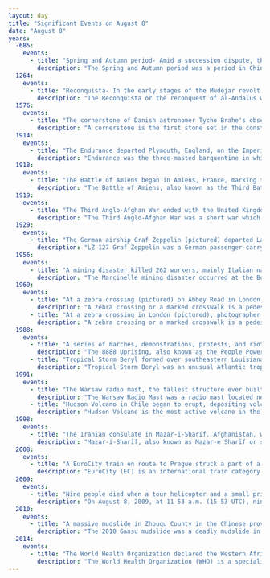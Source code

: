 ```yaml
---
layout: day
title: "Significant Events on August 8"
date: "August 8"
years:
  -685:
    events:
      - title: "Spring and Autumn period- Amid a succession dispute, the forces of Duke Zhuang of Lu, who was attempting to install a claimant to the Qi throne, were defeated at the Battle of Qianshi."
        description: "The Spring and Autumn period was a period in Chinese history corresponding roughly to the first half of the Eastern Zhou, characterized by the gradual erosion of royal power as local lords nominally subject to the Zhou exercised increasing political autonomy. The period's name derives from the Spring and Autumn Annals, a chronicle of the state of Lu between 722 and 481 BCE, which tradition associates with Confucius."
  1264:
    events:
      - title: "Reconquista- In the early stages of the Mudéjar revolt, Muslim rebels captured the Alcázar of Jerez de la Frontera in present-day Spain, holding it for about two months."
        description: "The Reconquista or the reconquest of al-Andalus was a series of military and cultural campaigns that European Christian kingdoms waged against the Muslim kingdoms following the Muslim conquest of the Iberian Peninsula by the Umayyad Caliphate, culminating in the reign of the Catholic Monarchs of Spain. The beginning of the Reconquista is traditionally dated to the Battle of Covadonga, in which an Asturian army achieved the first Christian victory over the forces of the Umayyad Caliphate since the beginning of the military invasion. The Reconquista ended in 1492 with the fall of the Nasrid kingdom of Granada to the Catholic Monarchs."
  1576:
    events:
      - title: "The cornerstone of Danish astronomer Tycho Brahe's observatory Uraniborg was laid on the island of Hven."
        description: "A cornerstone is the first stone set in the construction of a masonry foundation. All other stones will be set in reference to this stone, thus determining the position of the entire structure."
  1914:
    events:
      - title: "The Endurance departed Plymouth, England, on the Imperial Trans-Antarctic Expedition."
        description: "Endurance was the three-masted barquentine in which Sir Ernest Shackleton and a crew of 27 men sailed for the Antarctic on the 1914–1917 Imperial Trans-Antarctic Expedition. The ship, originally named Polaris, was built at Framnæs shipyard and launched in 1912 from Sandefjord in Norway. When one of her commissioners, the Belgian Adrien de Gerlache, went bankrupt, the remaining one sold the ship for less than the shipyard had charged – but as Lars Christensen was the owner of Polaris, there was no hardship involved. The ship was bought by Shackleton in January 1914 for the expedition, which would be her first voyage. A year later, she became trapped in pack ice and finally sank in the Weddell Sea off Antarctica on 21 November 1915. All of the crew survived her sinking and were eventually rescued in 1916 after using the ship's boats to travel to Elephant Island and Shackleton, the ship's captain Frank Worsley, and four others made a voyage to seek help."
  1918:
    events:
      - title: "The Battle of Amiens began in Amiens, France, marking the start of the Allied Powers' Hundred Days Offensive through the German front lines that ultimately led to the end of World War I."
        description: "The Battle of Amiens, also known as the Third Battle of Picardy was the opening phase of the Allied offensive which began on 8 August 1918, later known as the Hundred Days Offensive, which ultimately led to the end of World War I. Allied forces advanced over 11 kilometres (7 mi) on the first day, one of the greatest advances of the war, with Gen Henry Rawlinson's British Fourth Army, with nine of its 19 divisions supplied by the fast-moving Australian Corps of Lt General John Monash and Canadian Corps of Lt General Arthur Currie, and Gen Marie Eugène Debeney's French First Army playing a decisive role. The battle is also notable for its effects on both sides' morale and the large number of surrendering German forces. This led Erich Ludendorff to later describe the first day of the battle as 'the black day of the German Army'. Amiens was one of the first major battles involving armoured warfare."
  1919:
    events:
      - title: "The Third Anglo-Afghan War ended with the United Kingdom signing a treaty to recognise the independence of the Emirate of Afghanistan."
        description: "The Third Anglo-Afghan War was a short war which began on 3 May and ended on 8 August 1919. The new Amir of the Emirate of Afghanistan Amanullah Khan declared a Jihad against the British in the hope to proclaim full independence, as well as to strengthen his own legitimacy. Amanullah's forces invaded British India on three fronts taking advantage of the unrest in India, in an effort to seize the old Afghan provinces west of the River Indus."
  1929:
    events:
      - title: "The German airship Graf Zeppelin (pictured) departed Lakehurst, New Jersey, on a flight to circumnavigate the world."
        description: "LZ 127 Graf Zeppelin was a German passenger-carrying hydrogen-filled rigid airship that flew from 1928 to 1937. It offered the first commercial transatlantic passenger flight service. The ship was named after the German airship pioneer Ferdinand von Zeppelin, a count in the German nobility. It was conceived and operated by Hugo Eckener, the chairman of Luftschiffbau Zeppelin."
  1956:
    events:
      - title: "A mining disaster killed 262 workers, mainly Italian nationals, at the Bois du Cazier coal mine in Belgium."
        description: "The Marcinelle mining disaster occurred at the Bois du Cazier coal mine at Marcinelle, Hainaut Province, in Belgium on 8 August 1956. One of the largest and most notorious mining disasters in the country's history, it led to the deaths of 262 miners, many of whom were guest workers from Italy."
  1969:
    events:
      - title: "At a zebra crossing (pictured) on Abbey Road in London, Iain Macmillan took the photograph that was used for the cover of the Beatles' album Abbey Road."
        description: "A zebra crossing or a marked crosswalk is a pedestrian crossing marked with white stripes. Normally, pedestrians are afforded precedence over vehicular traffic, although the significance of the markings may vary by jurisdiction."
      - title: "At a zebra crossing in London (pictured), photographer Iain Macmillan took the photo that was used for the cover of the Beatles' album Abbey Road."
        description: "A zebra crossing or a marked crosswalk is a pedestrian crossing marked with white stripes. Normally, pedestrians are afforded precedence over vehicular traffic, although the significance of the markings may vary by jurisdiction."
  1988:
    events:
      - title: "A series of marches, demonstrations, protests, and riots, which became known as the 8888 Uprising, began against the one-party state of the Burma Socialist Programme Party."
        description: "The 8888 Uprising, also known as the People Power Uprising and the 1988 Uprising, was a series of nationwide protests, marches, and riots in Burma that peaked in August 1988. Key events occurred on 8 August 1988 and therefore it is commonly known as the '8888 Uprising'. The protests began as a student movement and were organised largely by university students at the Rangoon Arts and Sciences University and the Rangoon Institute of Technology."
      - title: "Tropical Storm Beryl formed over southeastern Louisiana, making it one of the few tropical cyclones to form over land."
        description: "Tropical Storm Beryl was an unusual Atlantic tropical cyclone that formed over southeastern Louisiana in August 1988. The second tropical storm of the 1988 Atlantic hurricane season, Beryl developed from a slow-moving trough of low pressure on August 8. It tracked southeastward into the coastal waters of eastern Louisiana, and Beryl reached peak winds of 50 mph (80 km/h) while located about 75 miles (121 km) southeast of New Orleans. The storm turned to the northwest over Louisiana and Texas, and slowly dissipated. The remnants of Beryl continued northward into the central United States, dropping some rainfall and providing relief to a severe heat wave."
  1991:
    events:
      - title: "The Warsaw radio mast, the tallest structure ever built at 646.38 m (2,120.7 ft), collapsed due to an error in exchanging the guys on the highest stock of the mast."
        description: "The Warsaw Radio Mast was a radio mast located near Gąbin, Poland, and was the world's tallest structure at 2,120 ft from 1974 until its collapse on 8 August 1991. The mast was designed for extreme height in order to broadcast Communist propaganda around the world, including to the remotest areas such as Antarctica. As of 2023, it was the third-tallest manmade structure ever built, after the Burj Khalifa tower in the United Arab Emirates in 2009, and Merdeka 118 tower in Malaysia in 2022."
      - title: "Hudson Volcano in Chile began to erupt, depositing volcanic ash over 150,000 square kilometres (58,000 sq mi)."
        description: "Hudson Volcano is the most active volcano in the southern part of the Southern Volcanic Zone of the Andes Mountains in Chile, having erupted most recently in 2011. It was formed by the subduction of the oceanic Nazca Plate under the continental South American Plate. South of Hudson is a smaller volcano, followed by a long gap without active volcanoes, then the Austral Volcanic Zone. Hudson has the form of a 10-kilometre-wide (6-mile) caldera filled with ice; the Huemules Glacier emerges from the northwestern side of the caldera. The volcano has erupted rocks ranging from basalt to rhyolite, but large parts of the caldera are formed by non-volcanic rocks."
  1998:
    events:
      - title: "The Iranian consulate in Mazar-i-Sharif, Afghanistan, was raided by Taliban leading to the death of 10 Iranian diplomats and an Iranian journalist."
        description: "Mazar-i-Sharīf, also known as Mazar-e Sharīf or simply Mazar, is the fifth-largest city in Afghanistan by population, with the estimates varying from 500,000-680,000. It is the capital of Balkh province and is linked by highways with Kunduz in the east, Kabul in the southeast, Herat in the southwest and Termez, Uzbekistan in the north. It is about 55 km (34 mi) from the Uzbek border. The city is also a tourist attraction because of its famous shrines as well as the Islamic and Hellenistic archeological sites. The ancient city of Balkh is also nearby."
  2008:
    events:
      - title: "A EuroCity train en route to Prague struck a part of a motorway bridge that had fallen onto the track near Studénka station and derailed, killing 8 people and injuring 64 others."
        description: "EuroCity (EC) is an international train category and brand for European inter-city trains that cross international borders and meet criteria covering comfort, speed, food service, and cleanliness. Each EC train is operated by more than one European Union or Swiss rail company, under a multilateral co-operative arrangement, and all EC trains link important European cities with each other."
  2009:
    events:
      - title: "Nine people died when a tour helicopter and a small private airplane collided over the Hudson River in Hoboken, New Jersey."
        description: "On August 8, 2009, at 11-53 a.m. (15-53 UTC), nine people died when a tour helicopter and a small private airplane collided over the Hudson River near Frank Sinatra Park in Hoboken, New Jersey, United States. The aircraft were in an area known as the 'Hudson River VFR Corridor', which extends from the surface of the river to altitudes of 800 to 1,500 ft at various locations along the Hudson River in the immediate area of New York City. Within this corridor, aircraft operate under visual flight rules (VFR), under which the responsibility to see and avoid other air traffic rests with the individual pilots rather than with the air traffic controller (ATC)."
  2010:
    events:
      - title: "A massive mudslide in Zhouqu County in the Chinese province of Gansu killed at least 1,471 people."
        description: "The 2010 Gansu mudslide was a deadly mudslide in Zhouqu County, Gansu Province, Gannan Tibetan Autonomous Prefecture, China that occurred at midnight on 8 August 2010. The floods were triggered after decades of clear cut logging practices had reduced the ability of the watershed to absorb heavy rainfall."
  2014:
    events:
      - title: "The World Health Organization declared the Western African Ebola epidemic, which began in December 2013, to be a public health emergency of international concern."
        description: "The World Health Organization (WHO) is a specialized agency of the United Nations responsible for global public health. It is headquartered in Geneva, Switzerland, and has six regional offices and 150 field offices worldwide. Only sovereign states are eligible to join, and it is the largest intergovernmental health organization at the international level."
---
```

